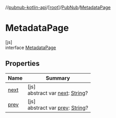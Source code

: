//[pubnub-kotlin-api](../../../../index.md)/[[root]](../../index.md)/[PubNub](../index.md)/[MetadataPage](index.md)

# MetadataPage

[js]\
interface [MetadataPage](index.md)

## Properties

| Name | Summary |
|---|---|
| [next](next.md) | [js]<br>abstract var [next](next.md): [String](https://kotlinlang.org/api/core/kotlin-stdlib/kotlin/-string/index.html)? |
| [prev](prev.md) | [js]<br>abstract var [prev](prev.md): [String](https://kotlinlang.org/api/core/kotlin-stdlib/kotlin/-string/index.html)? |
